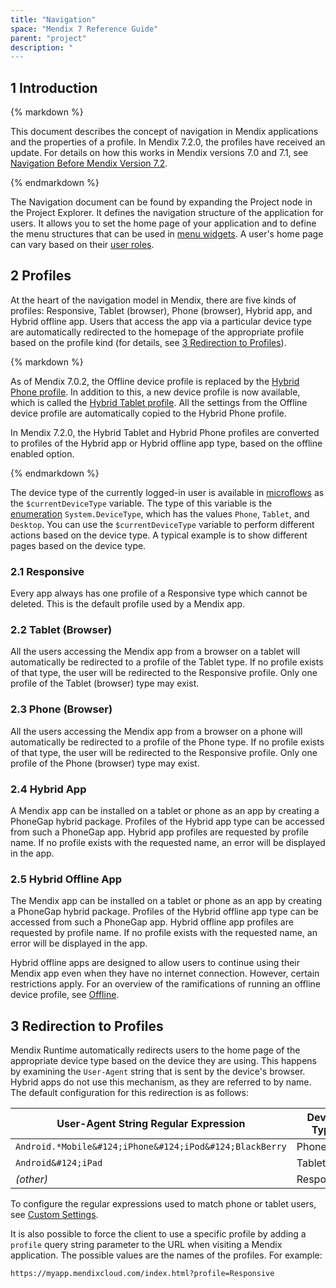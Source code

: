 ```yaml
---
title: "Navigation"
space: "Mendix 7 Reference Guide"
parent: "project"
description: "
---
```


## 1 Introduction

<div class="alert alert-info">{% markdown %}

This document describes the concept of navigation in Mendix applications and the properties of a profile. In Mendix 7.2.0, the profiles have received an update. For details on how this works in Mendix versions 7.0 and 7.1, see [Navigation Before Mendix Version 7.2](navigation-before-72).

{% endmarkdown %}</div>

The Navigation document can be found by expanding the Project node in the Project Explorer. It defines the navigation structure of the application for users. It allows you to set the home page of your application and to define the menu structures that can be used in [menu widgets](menu-widgets). A user's home page can vary based on their [user roles](user-roles).

## 2 Profiles

At the heart of the navigation model in Mendix, there are five kinds of profiles: Responsive, Tablet (browser), Phone (browser), Hybrid app, and Hybrid offline app. Users that access the app via a particular device type are automatically redirected to the homepage of the appropriate profile based on the profile kind (for details, see [3 Redirection to Profiles](#Redirection)).

<div class="alert alert-info">{% markdown %}

As of Mendix 7.0.2, the Offline device profile is replaced by the [Hybrid Phone profile](hybrid-phone-profile). In addition to this, a new device profile is now available, which is called the [Hybrid Tablet profile](hybrid-tablet-profile). All the settings from the Offline device profile are automatically copied to the Hybrid Phone profile.

In Mendix 7.2.0, the Hybrid Tablet and Hybrid Phone profiles are converted to profiles of the Hybrid app or Hybrid offline app type, based on the offline enabled option.

{% endmarkdown %}</div>

The device type of the currently logged-in user is available in [microflows](microflows) as the `$currentDeviceType` variable. The type of this variable is the [enumeration](enumerations) `System.DeviceType`, which has the values `Phone`, `Tablet`, and `Desktop`. You can use the `$currentDeviceType` variable to perform different actions based on the device type. A typical example is to show different pages based on the device type.

### 2.1 Responsive

Every app always has one profile of a Responsive type which cannot be deleted. This is the default profile used by a Mendix app.

### 2.2 Tablet (Browser)

All the users accessing the Mendix app from a browser on a tablet will automatically be redirected to a profile of the Tablet type. If no profile exists of that type, the user will be redirected to the Responsive profile. Only one profile of the Tablet (browser) type may exist.

### 2.3 Phone (Browser)

All the users accessing the Mendix app from a browser on a phone will automatically be redirected to a profile of the Phone type. If no profile exists of that type, the user will be redirected to the Responsive profile. Only one profile of the Phone (browser) type may exist.

### 2.4 Hybrid App

A Mendix app can be installed on a tablet or phone as an app by creating a PhoneGap hybrid package. Profiles of the Hybrid app type can be accessed from such a PhoneGap app. Hybrid app profiles are requested by profile name. If no profile exists with the requested name, an error will be displayed in the app.

### 2.5 Hybrid Offline App

The Mendix app can be installed on a tablet or phone as an app by creating a PhoneGap hybrid package. Profiles of the Hybrid offline app type can be accessed from such a PhoneGap app. Hybrid offline app profiles are requested by profile name. If no profile exists with the requested name, an error will be displayed in the app.

Hybrid offline apps are designed to allow users to continue using their Mendix app even when they have no internet connection. However, certain restrictions apply. For an overview of the ramifications of running an offline device profile, see [Offline](offline).

## 3 Redirection to Profiles<a name="Redirection"></a>

Mendix Runtime automatically redirects users to the home page of the appropriate device type based on the device they are using. This happens by examining the `User-Agent` string that is sent by the device's browser. Hybrid apps do not use this mechanism, as they are referred to by name. The default configuration for this redirection is as follows:

| User-Agent String Regular Expression | Device Type |
| --- | --- |
| `Android.*Mobile&#124;iPhone&#124;iPod&#124;BlackBerry` | Phone |
| `Android&#124;iPad` | Tablet |
| _(other)_ | Responsive |

To configure the regular expressions used to match phone or tablet users, see [Custom Settings](custom-settings).

It is also possible to force the client to use a specific profile by adding a `profile` query string parameter to the URL when visiting a Mendix application. The possible values are the names of the profiles. For example:

```html
https://myapp.mendixcloud.com/index.html?profile=Responsive

```
